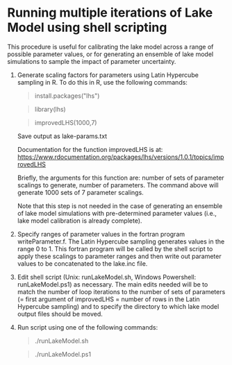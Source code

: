# Running multiple iterations of Lake Model using shell scripting
This procedure is useful for calibrating the lake model across a range of possible parameter values, or for generating an ensemble of lake model simulations to sample the impact of parameter uncertainty.
1. Generate scaling factors for parameters using Latin Hypercube sampling in R. To do this in R, use the following commands:

   > install.packages("lhs")
   
   > library(lhs)
   
   > improvedLHS(1000,7)
   
   Save output as lake-params.txt
   
   Documentation for the function improvedLHS is at: https://www.rdocumentation.org/packages/lhs/versions/1.0.1/topics/improvedLHS

   Briefly, the arguments for this function are: number of sets of parameter scalings to generate, number of parameters. The command above will generate 1000 sets of 7 parameter scalings. 
   
   Note that this step is not needed in the case of generating an ensemble of lake model simulations with pre-determined parameter values (i.e., lake model calibration is already complete).

2. Specify ranges of parameter values in the fortran program writeParameter.f. The Latin Hypercube sampling generates values in the range 0 to 1. This fortran program will be called by the shell script to apply these scalings to parameter ranges and then write out parameter values to be concatenated to the lake.inc file.

3. Edit shell script (Unix: runLakeModel.sh, Windows Powershell: runLakeModel.ps1) as necessary. The main edits needed will be to match the number of loop iterations to the number of sets of parameters (= first argument of improvedLHS = number of rows in the Latin Hypercube sampling) and to specify the directory to which lake model output files should be moved.

4. Run script using one of the following commands:

    > ./runLakeModel.sh
    
    > ./runLakeModel.ps1
